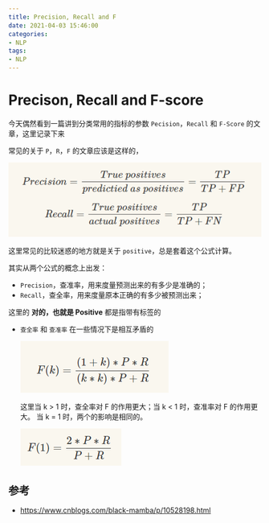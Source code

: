 ```yaml
---
title: Precision, Recall and F
date: 2021-04-03 15:46:00
categories:
- NLP
tags:
- NLP
---
```


# Precison, Recall and F-score

今天偶然看到一篇讲到分类常用的指标的参数 `Pecision`，`Recall` 和 `F-Score` 的文章，这里记录下来

常见的关于 `P`，`R`，`F` 的文章应该是这样的，

![precision](./P_R_F1/PRF.png)

这里常见的比较迷惑的地方就是关于 `positive`，总是套着这个公式计算。

其实从两个公式的概念上出发：

- `Precision`，查准率，用来度量预测出来的有多少是准确的；
- `Recall`，查全率，用来度量原本正确的有多少被预测出来；

这里的 **对的，也就是 Positive** 都是指带有标签的

- `查全率` 和 `查准率` 在一些情况下是相互矛盾的

    ![Fk](./P_R_F1/Fk.png)

    这里当 k > 1 时，查全率对 F 的作用更大；当 k < 1 时，查准率对 F 的作用更大。
    当 k = 1 时，两个的影响是相同的。

    ![F1](./P_R_F1/F1.png)

## 参考

- https://www.cnblogs.com/black-mamba/p/10528198.html